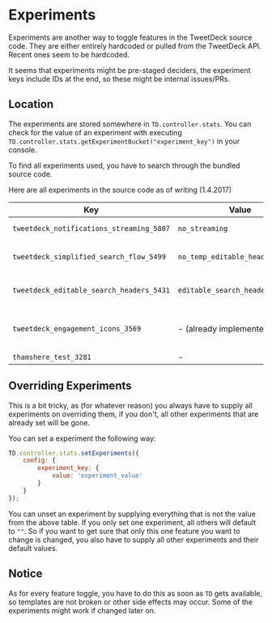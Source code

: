 # Experiments

Experiments are another way to toggle features in the TweetDeck source code. They are either entirely hardcoded 
or pulled from the TweetDeck API. Recent ones seem to be hardcoded.

It seems that experiments might be pre-staged deciders, the experiment keys include IDs at the end, so these
might be internal issues/PRs.

## Location

The experiments are stored somewhere in `TD.controller.stats`. You can check for the value of an experiment with executing
`TD.controller.stats.getExperimentBucket("experiment_key")` in your console.

To find all experiments used, you have to search through the bundled source code.

Here are all experiments in the source code as of writing (1.4.2017)

| Key                                      | Value                            | Description                        |
|------------------------------------------|----------------------------------|------------------------------------|
| `tweetdeck_notifications_streaming_5807` | `no_streaming`                   | Disables streaming                 |
| `tweetdeck_simplified_search_flow_5499`  | `no_temp_editable_header_search` | Open new columns for search        |
| `tweetdeck_editable_search_headers_5431` | `editable_search_headers`        | Editable search headers            |
| `tweetdeck_engagement_icons_3569`        | - (already implemented)          | Tweet actions are slightly hidden  |
| `thamshere_test_3281`                    | -                                | Test                               |

## Overriding Experiments

This is a bit tricky, as (for whatever reason) you always have to supply all experiments on overriding them, if you don't, 
all other experiments that are already set will be gone.

You can set a experiment the following way:

```js
TD.controller.stats.setExperiments({
    config: {
        experiment_key: {
            value: 'experiment_value'
        }
    }
});
```

You can unset an experiment by supplying everything that is not the value from the above table. If you only set one experiment,
all others will default to `""`. So if you want to get sure that only this one feature you want to change is changed, you
also have to supply all other experiments and their default values.

## Notice

As for every feature toggle, you have to do this as soon as `TD` gets available, so templates are not broken or other side effects
may occur. Some of the experiments might work if changed later on.
